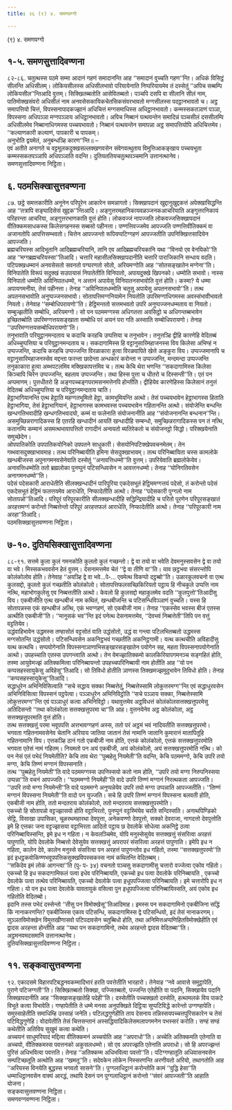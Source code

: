 ```yaml
---
title: २६ (९) ४. समणवग्गो

---
```

(९) ४. समणवग्गो  


## १-५. समणसुत्तादिवण्णना

८२-८६. चतुत्थस्स पठमे सम्मा आदानं गहणं समादानन्ति आह ‘‘समादानं वुच्चति गहण’’न्ति। अधिकं विसिट्ठं सीलन्ति अधिसीलम्। लोकियसीलस्स अधिसीलभावो परियायेनाति निप्परियायमेव तं दस्सेतुं ‘‘अपिच सब्बम्पि लोकियसील’’न्तिआदि वुत्तम्। सिक्खितब्बतोति आसेवितब्बतो। पञ्चपि दसपि वा सीलानि सीलं नाम, पातिमोक्खसंवरो अधिसीलं नाम अनवसेसकायिकचेतसिकसंवरभावतो मग्गसीलस्स पदट्ठानभावतो च। अट्ठ समापत्तियो चित्तं, विपस्सनापादकज्झानं अधिचित्तं मग्गसमाधिस्स अधिट्ठानभावतो। कम्मस्सकतञाणं पञ्ञा, विपस्सना अधिपञ्ञा मग्गपञ्ञाय अधिट्ठानभावतो। अपिच निब्बानं पत्थयन्तेन समादिन्नं पञ्चसीलं दससीलम्पि अधिसीलमेव निब्बानाधिगमस्स पच्चयभावतो। निब्बानं पत्थयन्तेन समापन्ना अट्ठ समापत्तियोपि अधिचित्तमेव।  
‘‘कल्याणकारी कल्याणं, पापकारी च पापकम्।  
अनुभोति द्वयमेतं, अनुबन्धञ्हि कारण’’न्ति॥ –  
एवं अतीते अनागते च वट्टमूलकदुक्खसल्लक्खणवसेन संवेगवत्थुताय विमुत्तिआकङ्खाय पच्चयभूता कम्मस्सकतपञ्ञापि अधिपञ्ञाति वदन्ति। दुतियततियचतुत्थपञ्चमानि उत्तानत्थानेव।  
समणसुत्तादिवण्णना निट्ठिता।  


## ६. पठमसिक्खासुत्तवण्णना

८७. छट्ठे समत्तकारीति अनूनेन परिपूरेन आकारेन समन्नागतो। सिक्खापदानं खुद्दानुखुद्दकत्तं अपेक्खासिद्धन्ति आह ‘‘तत्रापि सङ्घादिसेसं खुद्दक’’न्तिआदि। अङ्गुत्तरमहानिकायवळञ्जनकआचरियाति अङ्गुत्तरनिकायं परिहरन्ता आचरिया, अङ्गुत्तरभाणकाति वुत्तं होति। लोकवज्जं नापज्जति लोकवज्जसिक्खापदानं वीतिक्कमसाधकस्स किलेसगहनस्स सब्बसो पहीनत्ता। पण्णत्तिवज्जमेव आपज्जति पण्णत्तिवीतिक्कमं वा अजानतोपि आपत्तिसम्भवतो। चित्तेन आपज्जन्तो रूपियप्पटिग्गहणं आपज्जतीति उपनिक्खित्तसादियेन आपज्जति।  
ब्रह्मचरियस्स आदिभूतानि आदिब्रह्मचरियानि, तानि एव आदिब्रह्मचरियकानि यथा ‘‘विनयो एव वेनयिको’’ति आह ‘‘मग्गब्रह्मचरियस्सा’’तिआदि। चत्तारि महासीलसिक्खापदानीति चत्तारि पाराजिकानि सन्धाय वदति। पटिपक्खधम्मानं अनवसेसतो सवनतो पग्घरणतो सोतो, अरियमग्गोति आह ‘‘सोतसङ्खातेन मग्गेना’’ति। विनिपातेति विरूपं सदुक्खं सउपायासं निपातेतीति विनिपातो, अपायदुक्खे खिपनको। धम्मोति सभावो। नास्स विनिपातो धम्मोति अविनिपातधम्मो, न अत्तानं अपायेसु विनिपातनसभावोति वुत्तं होति। कस्मा? ये धम्मा अपायगमनीया, तेसं पहीनत्ता। तेनाह ‘‘अविनिपातधम्मोति चतूसु अपायेसु अपतनसभावो’’ति। तत्थ अपतनसभावोति अनुप्पज्जनसभावो। सोतापत्तिमग्गनियामेन नियतोति उपरिमग्गाधिगमस्स अवस्संभावीभावतो नियतो। तेनेवाह ‘‘सम्बोधिपरायणो’’ति। हेट्ठिमन्ततो सत्तमभवतो उपरि अनुप्पज्जनधम्मताय वा नियतो। सम्बुज्झतीति सम्बोधि, अरियमग्गो। सो पन पठममग्गस्स अधिगतत्ता अवसिट्ठो च अधिगन्तब्बभावेन इच्छितब्बोति उपरिमग्गत्तयसङ्खाता सम्बोधि परं अयनं परा गति अस्साति सम्बोधिपरायणो। तेनाह ‘‘उपरिमग्गत्तयसम्बोधिपरायणो’’ति।  
तनुभावाति परियुट्ठानमन्दताय च कदाचि करहचि उप्पत्तिया च तनुभावेन। तनुत्तञ्हि द्वीहि कारणेहि वेदितब्बं अधिच्चुप्पत्तिया च परियुट्ठानमन्दताय च। सकदागामिस्स हि वट्टानुसारिमहाजनस्स विय किलेसा अभिण्हं न उप्पज्जन्ति, कदाचि करहचि उप्पज्जन्ति विरळाकारा हुत्वा विरळवापिते खेत्ते अङ्कुरा विय। उप्पज्जमानापि च वट्टानुसारिमहाजनस्सेव मद्दन्ता फरन्ता छादेन्ता अन्धकारं करोन्ता न उप्पज्जन्ति, मन्दमन्दा उप्पज्जन्ति तनुकाकारा हुत्वा अब्भपटलमिव मक्खिकापत्तमिव च। तत्थ केचि थेरा भणन्ति ‘‘सकदागामिस्स किलेसा किञ्चापि चिरेन उप्पज्जन्ति, बहलाव उप्पज्जन्ति। तथा हिस्स पुत्ता च धीतरो च दिस्सन्ती’’ति। एतं पन अप्पमाणम्। पुत्तधीतरो हि अङ्गपच्चङ्गपरामसनमत्तेनपि होन्तीति। द्वीहियेव कारणेहिस्स किलेसानं तनुत्तं वेदितब्बं अधिच्चुप्पत्तिया च परियुट्ठानमन्दताय चाति।  
हेट्ठाभागियानन्ति एत्थ हेट्ठाति महग्गतभूमितो हेट्ठा, कामभूमियन्ति अत्थो। तेसं पच्चयभावेन हेट्ठाभागस्स हिताति हेट्ठाभागिया, तेसं हेट्ठाभागियानं, हेट्ठाभागस्स कामभवस्स पच्चयभावेन गहितानन्ति अत्थो। संयोजेन्ति बन्धन्ति खन्धगतिभवादीहि खन्धगतिभवादयो, कम्मं वा फलेनाति संयोजनानीति आह ‘‘संयोजनानन्ति बन्धनान’’न्ति। असमुच्छिन्नरागादिकस्स हि एतरहि खन्धादीनं आयतिं खन्धादीहि सम्बन्धो, समुच्छिन्नरागादिकस्स पन तं नत्थि, कतानम्पि कम्मानं असमत्थभावापत्तितो रागादीनं अन्वयतो ब्यतिरेकतो च संयोजनट्ठो सिद्धो। परिक्खयेनाति समुच्छेदेन।  
ओपपातिकोति उपपातिकयोनिको उपपतने साधुकारी। सेसयोनिपटिक्खेपवचनमेतम्। तेन गब्भवासदुक्खाभावमाह। तत्थ परिनिब्बायीति इमिना सेसदुक्खाभावम्। तत्थ परिनिब्बायिता चस्स कामलोके खन्धबीजस्स अपुनागमनवसेनेवाति दस्सेतुं ‘‘अनावत्तिधम्मो’’ति वुत्तम्। उपरियेवाति ब्रह्मलोकेयेव। अनावत्तिधम्मोति ततो ब्रह्मलोका पुनप्पुनं पटिसन्धिवसेन न आवत्तनधम्मो। तेनाह ‘‘योनिगतिवसेन अनागमनधम्मो’’ति।  
पदेसं पदेसकारी आराधेतीति सीलक्खन्धादीनं पारिपूरिया एकदेसभूतं हेट्ठिममग्गत्तयं पदेसो, तं करोन्तो पदेसं एकदेसभूतं हेट्ठिमं फलत्तयमेव आराधेति, निप्फादेतीति अत्थो। तेनाह ‘‘पदेसकारी पुग्गलो नाम सोतापन्नो’’तिआदि। परिपूरं परिपूरकारीति सीलक्खन्धादीहि सद्धिन्द्रियादीहि च परितो पूरणेन परिपूरसङ्खातं अरहत्तमग्गं करोन्तो निब्बत्तेन्तो परिपूरं अरहत्तफलं आराधेति, निप्फादेतीति अत्थो। तेनाह ‘‘परिपूरकारी नाम अरहा’’तिआदि।  
पठमसिक्खासुत्तवण्णना निट्ठिता।  


## ७-१०. दुतियसिक्खासुत्तादिवण्णना

८८-९१. सत्तमे कुला कुलं गमनकोति कुलतो कुलं गच्छन्तो। द्वे वा तयो वा भवेति देवमनुस्सवसेन द्वे वा तयो वा भवे। मिस्सकभववसेन हेतं वुत्तम्। देसनामत्तमेव चेतं ‘‘द्वे वा तीणि वा’’ति। याव छट्ठभवा संसरन्तोपि कोलंकोलोव होति। तेनेवाह ‘‘अयञ्हि द्वे वा भवे…पे॰… एवमेत्थ विकप्पो दट्ठब्बो’’ति। उळारकुलवचनो वा एत्थ कुलसद्दो, कुलतो कुलं गच्छतीति कोलंकोलो। सोतापत्तिफलसच्छिकिरियतो पट्ठाय हि नीचकुले उप्पत्ति नाम नत्थि, महाभोगकुलेसु एव निब्बत्ततीति अत्थो। केवलो हि कुलसद्दो महाकुलमेव वदति ‘‘कुलपुत्तो’’तिआदीसु विय। एकबीजीति एत्थ खन्धबीजं नाम कथितं, खन्धबीजन्ति च पटिसन्धिविञ्ञाणं वुच्चति। यस्स हि सोतापन्नस्स एकं खन्धबीजं अत्थि, एकं भवग्गहणं, सो एकबीजी नाम। तेनाह ‘‘एकस्सेव भवस्स बीजं एतस्स अत्थीति एकबीजी’’ति। ‘‘मानुसकं भव’’न्ति इदं पनेत्थ देसनामत्तमेव, ‘‘देवभवं निब्बत्तेती’’तिपि पन वत्तुं वट्टतियेव।  
उद्धंवाहिभावेन उद्धमस्स तण्हासोतं वट्टसोतं वाति उद्धंसोतो, उद्धं वा गन्त्वा पटिलभितब्बतो उद्धमस्स मग्गसोतन्ति उद्धंसोतो। पटिसन्धिवसेन अकनिट्ठभवं गच्छतीति अकनिट्ठगामी। यत्थ कत्थचीति अविहादीसु यत्थ कत्थचि। सप्पयोगेनाति विपस्सनाञाणाभिसङ्खारसङ्खातेन पयोगेन सह, महता विपस्सनापयोगेनाति अत्थो। उपहच्चाति एतस्स उपगन्त्वाति अत्थो। तेन वेमज्झातिक्कमो कालकिरियापगमनञ्च सङ्गहितं होति, तस्मा आयुवेमज्झं अतिक्कमित्वा परिनिब्बायन्तो उपहच्चपरिनिब्बायी नाम होतीति आह ‘‘यो पन कप्पसहस्सायुकेसु अविहेसू’’तिआदि। सो तिविधो होतीति ञाणस्स तिक्खमज्झमुदुभावेन तिविधो होति। तेनाह ‘‘कप्पसहस्सायुकेसू’’तिआदि।  
सद्धाधुरेन अभिनिविसित्वाति ‘‘सचे सद्धाय सक्का निब्बत्तेतुं, निब्बत्तेस्सामि लोकुत्तरमग्ग’’न्ति एवं सद्धाधुरवसेन अभिनिविसित्वा विपस्सनं पट्ठपेत्वा। पञ्ञाधुरेन अभिनिविट्ठोति ‘‘सचे पञ्ञाय सक्का, निब्बत्तेस्सामि लोकुत्तरमग्ग’’न्ति एवं पञ्ञाधुरं कत्वा अभिनिविट्ठो। यथावुत्तमेव अट्ठविधत्तं कोलंकोलसत्तक्खत्तुपरमेसु अतिदिसन्तो ‘‘तथा कोलंकोला सत्तक्खत्तुपरमा चा’’ति आह। वुत्तनयेनेव अट्ठ कोलंकोला, अट्ठ सत्तक्खत्तुपरमाति वुत्तं होति।  
तत्थ सत्तक्खत्तुं परमा भवूपपत्ति अत्तभावग्गहणं अस्स, ततो परं अट्ठमं भवं नादियतीति सत्तक्खत्तुपरमो। भगवता गहितनामवसेनेव चेतानि अरियाय जातिया जातानं तेसं नामानि जातानि कुमारानं मातापितूहि गहितनामानि विय। एत्तकञ्हि ठानं गतो एकबीजी नाम होति, एत्तकं कोलंकोलो, एत्तकं सत्तक्खत्तुपरमोति भगवता एतेसं नामं गहितम्। नियमतो पन अयं एकबीजी, अयं कोलंकोलो, अयं सत्तक्खत्तुपरमोति नत्थि। को पन नेसं एतं पभेदं नियमेतीति? केचि ताव थेरा ‘‘पुब्बहेतु नियमेती’’ति वदन्ति, केचि पठममग्गो, केचि उपरि तयो मग्गा, केचि तिण्णं मग्गानं विपस्सनाति।  
तत्थ ‘‘पुब्बहेतु नियमेती’’ति वादे पठममग्गस्स उपनिस्सयो कतो नाम होति, ‘‘उपरि तयो मग्गा निरुपनिस्सया उप्पन्ना’’ति वचनं आपज्जति। ‘‘पठममग्गो नियमेही’’ति वादे उपरि तिण्णं मग्गानं निरत्थकता आपज्जति। ‘‘उपरि तयो मग्गा नियमेन्ती’’ति वादे पठममग्गे अनुप्पन्नेयेव उपरि तयो मग्गा उप्पन्नाति आपज्जतीति। ‘‘तिण्णं मग्गानं विपस्सना नियमेती’’ति वादो पन युज्जति। सचे हि उपरि तिण्णं मग्गानं विपस्सना बलवती होति, एकबीजी नाम होति, ततो मन्दतराय कोलंकोलो, ततो मन्दतराय सत्तक्खत्तुपरमोति।  
एकच्चो हि सोतापन्नो वट्टज्झासयो होति वट्टाभिरतो, पुनप्पुनं वट्टस्मिंयेव चरति सन्दिस्सति। अनाथपिण्डिको सेट्ठि, विसाखा उपासिका, चूळरथमहारथा देवपुत्ता, अनेकवण्णो देवपुत्तो, सक्को देवराजा, नागदत्तो देवपुत्तोति इमे हि एत्तका जना वट्टज्झासया वट्टाभिरता आदितो पट्ठाय छ देवलोके सोधेत्वा अकनिट्ठे ठत्वा परिनिब्बायिस्सन्ति, इमे इध न गहिता। न केवलञ्चिमेव, योपि मनुस्सेसुयेव सत्तक्खत्तुं संसरित्वा अरहत्तं पापुणाति, योपि देवलोके निब्बत्तो देवेसुयेव सत्तक्खत्तुं अपरापरं संसरित्वा अरहत्तं पापुणाति। इमेपि इध न गहिता, कालेन देवे, कालेन मनुस्से संसरित्वा पन अरहत्तं पापुणन्तोव इध गहितो, तस्मा ‘‘सत्तक्खत्तुपरमो’’ति इदं इधट्ठकवोकिण्णभवूपपत्तिकसुक्खविपस्सकस्स नामं कथितन्ति वेदितब्बम्।  
‘‘सकिदेव इमं लोकं आगन्त्वा’’ति (पु॰ प॰ ३४) वचनतो पञ्चसु सकदागामीसु चत्तारो वज्जेत्वा एकोव गहितो। एकच्चो हि इध सकदागामिफलं पत्वा इधेव परिनिब्बायति, एकच्चो इध पत्वा देवलोके परिनिब्बायति , एकच्चो देवलोके पत्वा तत्थेव परिनिब्बायति, एकच्चो देवलोके पत्वा इधूपपज्जित्वा परिनिब्बायति। इमे चत्तारोपि इध न गहिता। यो पन इध पत्वा देवलोके यावतायुकं वसित्वा पुन इधूपपज्जित्वा परिनिब्बायिस्सति, अयं एकोव इध गहितोति वेदितब्बो।  
इदानि तस्स पभेदं दस्सेन्तो ‘‘तीसु पन विमोक्खेसू’’तिआदिमाह। इमस्स पन सकदागामिनो एकबीजिना सद्धिं किं नानाकरणन्ति? एकबीजिस्स एकाव पटिसन्धि, सकदागामिस्स द्वे पटिसन्धियो, इदं तेसं नानाकरणम्। सुञ्ञतविमोक्खेन विमुत्तखीणासवो पटिपदावसेन चतुब्बिधो होति, तथा अनिमित्तअप्पणिहितविमोक्खेहीति एवं द्वादस अरहन्ता होन्तीति आह ‘‘यथा पन सकदागामिनो, तथेव अरहन्तो द्वादस वेदितब्बा’’ति। अट्ठमनवमदसमानि उत्तानत्थानेव।  
दुतियसिक्खासुत्तादिवण्णना निट्ठिता।  


## ११. सङ्कवासुत्तवण्णना

९२. एकादसमे विहारपटिबद्धनवकम्मादिभारं हरति पवत्तेतीति भारहारो। तेनेवाह ‘‘नवे आवासे समुट्ठापेति, पुराणे पटिजग्गती’’ति। सिक्खितब्बतो सिक्खा, पज्जितब्बतो, पज्जन्ति एतेहीति वा पदानि, सिक्खायेव पदानि सिक्खापदानीति आह ‘‘सिक्खासङ्खातेहि पदेही’’ति। दस्सेतीति पच्चक्खतो दस्सेति, हत्थामलकं विय पाकटे विभूते कत्वा विभावेति। गण्हापेतीति ते धम्मे मनसा अनुपक्खिते दिट्ठिया सुप्पटिविद्धे कारेन्तो उग्गण्हापेति। समुस्साहेतीति समाधिम्हि उस्साहं जनेति। पटिलद्धगुणेहीति ताय देसनाय तन्निस्सयपच्चत्तपुरिसकारेन च तेसं पटिविद्धगुणेहि। वोदापेतीति तेसं चित्तसन्तानं अस्सद्धियादिकिलेसमलापगमनेन पभस्सरं करोति। सण्हं सण्हं कथेतीति अतिविय सुखुमं कत्वा कथेति।  
अच्चयनं साधुमरियादं मद्दित्वा वीतिक्कमनं अच्चयोति आह ‘‘अपराधो’’ति। अच्चेति अतिक्कमति एतेनाति वा अच्चयो, वीतिक्कमस्स पवत्तनको अकुसलधम्मो। सो एव अपरज्झति एतेनाति अपराधो। सो हि अपरज्झन्तं पुरिसं अधिभवित्वा पवत्तति। तेनाह ‘‘अतिक्कम्म अधिभवित्वा पवत्तो’’ति। पटिग्गण्हातूति अधिवासनवसेन सम्पटिच्छतूति अत्थोति आह ‘‘खमतू’’ति। सदेवकेन लोकेन निस्सरणन्ति अरणीयतो अरियो, तथागतोति आह ‘‘अरियस्स विनयेति बुद्धस्स भगवतो सासने’’ति। पुग्गलाधिट्ठानं करोन्तोति कामं ‘‘वुद्धि हेसा’’ति धम्माधिट्ठानवसेन वाक्यं आरद्धं, तथापि देसनं पन पुग्गलाधिट्ठानं करोन्तो ‘‘संवरं आपज्जती’’ति आहाति योजना।  
सङ्कवासुत्तवण्णना निट्ठिता।  
समणवग्गवण्णना निट्ठिता।  